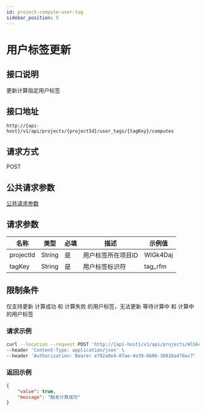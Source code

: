 ```yaml
---
id: project-compute-user-tag
sidebar_position: 5
---
```


# 用户标签更新

## 接口说明

更新计算指定用户标签

## 接口地址

```
http://{api-host}/v1/api/projects/{projectId}/user_tags/{tagKey}/computes
```

## 请求方式

POST

## 公共请求参数

[公共请求参数](../../open-api#公共请求参数)

## 请求参数

| 名称      | 类型   | 必填 | 描述                 | 示例值        |
| --------- | ------ | ---- | -------------------- | ------------- |
| projectId  | String | 是   | 用户标签所在项目ID | WlGk4Daj |
| tagKey | String | 是   | 用户标签标识符 | tag_rfm |

## 限制条件

仅支持更新 计算成功 和 计算失败 的用户标签，无法更新 等待计算中 和 计算中 的用户标签

### 请求示例

```bash
curl --location --request POST 'http://{api-host}/v1/api/projects/WlGk4Daj/user_tags/tag_rfm/computes' \
--header 'Content-Type: application/json' \
--header 'Authorization: Bearer e782a8e4-87ae-4e39-8b06-38818a478ac7' 
```

### 返回示例

```json
{
    "value": true,
    "message": "触发计算成功"
}
```